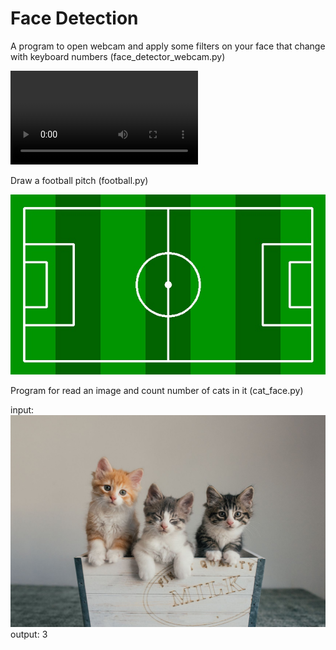 # Face Detection

A program to open webcam and apply some filters on your face that change with keyboard numbers (face_detector_webcam.py)

![vid](output\output.mp4)

Draw a football pitch (football.py)

![pic1](output\Football_image.jpg)

Program for read an image and count number of cats in it (cat_face.py)

input:
![pic2](input\cats.jpeg)
output: 3
